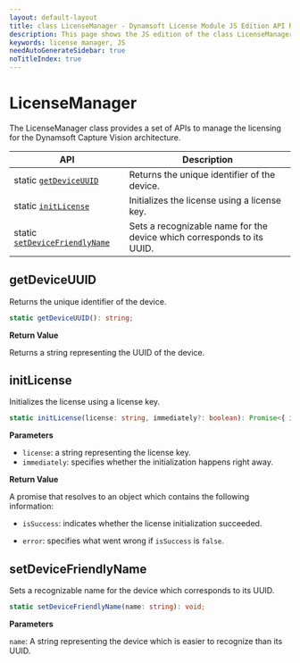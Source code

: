 ```yaml
---
layout: default-layout
title: class LicenseManager - Dynamsoft License Module JS Edition API Reference
description: This page shows the JS edition of the class LicenseManager in Dynamsoft License Module.
keywords: license manager, JS
needAutoGenerateSidebar: true
noTitleIndex: true
---
```


# LicenseManager

The LicenseManager class provides a set of APIs to manage the licensing for the Dynamsoft Capture Vision architecture.

| API                                                      | Description                                                            |
| -------------------------------------------------------- | ---------------------------------------------------------------------- |
| static [`getDeviceUUID`](#getdeviceuuid)                 | Returns the unique identifier of the device.                           |
| static [`initLicense`](#initlicense)                     | Initializes the license using a license key.                           |
| static [`setDeviceFriendlyName`](#setdevicefriendlyname) | Sets a recognizable name for the device which corresponds to its UUID. |

## getDeviceUUID

Returns the unique identifier of the device.

```typescript
static getDeviceUUID(): string;
```

**Return Value**

Returns a string representing the UUID of the device.

## initLicense

Initializes the license using a license key. 

```typescript
static initLicense(license: string, immediately?: boolean): Promise<{ isSuccess: boolean, error: string }>;
```

**Parameters**

* `license`: a string representing the license key.
* `immediately`: specifies whether the initialization happens right away.

**Return Value**

A promise that resolves to an object which contains the following information:

* `isSuccess`: indicates whether the license initialization succeeded.

* `error`: specifies what went wrong if `isSuccess` is `false`.

## setDeviceFriendlyName

Sets a recognizable name for the device which corresponds to its UUID.

```typescript
static setDeviceFriendlyName(name: string): void;
```

**Parameters**

`name`: A string representing the device which is easier to recognize than its UUID. 
